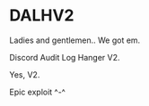 # DALHV2
Ladies and gentlemen.. We got em.

Discord Audit Log Hanger V2. 

Yes, V2.

Epic exploit ^-^

